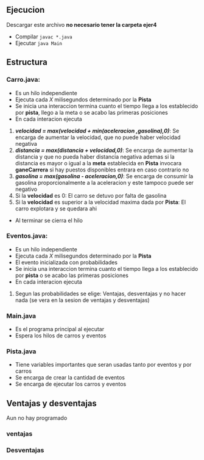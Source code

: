 ## Ejecucion
Descargar este archivo **no necesario tener la carpeta ejer4**
- Compilar `javac *.java`
- Ejecutar `java Main`


## Estructura
### Carro.java: 
- Es un hilo independiente 
- Ejecuta cada *X* milisegundos determinado por la **Pista**
- Se inicia una interaccion termina cuanto el tiempo llega a los establecido por **pista**, llego a la meta o se acabo las primeras posiciones
- En cada interacion ejecuta
1. ***velocidad = max(velocidad + min(aceleracion ,gasolina),0)***: Se encarga de aumentar la velocidad, que no puede haber velocidad negativa 
2. ***distancia = max(distancia + velocidad,0)***: Se encarga de aumentar la distancia y que no pueda haber distancia negativa ademas si la distancia es mayor o igual a la **meta** establecida en **Pista** invocara **ganeCarrera** si hay puestos disponibles entrara en caso contrario no
3. ***gasolina = max(gasolina - aceleracion,0)***: Se encarga de consumir la gasolina proporcionalmente a la aceleracion y este tampoco puede ser negativo
4. Si la **velocidad** es 0: El carro se detuvo por falta de gasolina
5. Si la  **velocidad** es superior a la velocidad maxima dada por **Pista**: El carro explotara y se quedara ahi
- Al terminar se cierra el hilo

### Eventos.java:
- Es un hilo independiente 
- Ejecuta cada *X* milisegundos determinado por la **Pista**
- El evento inicializada con probabilidades
- Se inicia una interaccion termina cuanto el tiempo llega a los establecido por **pista** o se acabo las primeras posiciones
- En cada interacion ejecuta
1. Segun las probabilidades se elige: Ventajas, desventajas y no hacer nada (se vera en la sesion de ventajas y desventajas)


### Main.java
- Es el programa principal al ejecutar 
- Espera los hilos de carros y eventos

### Pista.java
- Tiene variables importantes que seran usadas tanto por eventos y por carros
- Se encarga de crear la cantidad de eventos 
- Se encarga de ejecutar los carros y eventos 

## Ventajas y desventajas
Aun no hay programado
### ventajas
### Desventajas


